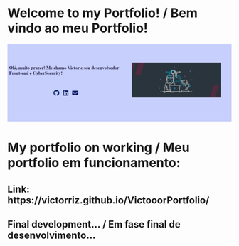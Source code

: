 # Welcome to my Portfolio! / Bem vindo ao meu Portfolio!

<img src="images/Portfolio.PNG">

# My portfolio on working / Meu portfolio em funcionamento:
<h2> Link: https://victorriz.github.io/VictooorPortfolio/ </h2>

<h2> Final development... / Em fase final de desenvolvimento... 
</h2>
